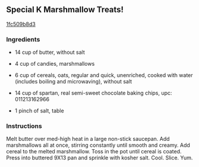 ## Special K Marshmallow Treats!

[1fc509b8d3](http://www.food.com/recipe/special-k-marshmallow-treats-408131)

### Ingredients

 - 14 cup of butter, without salt

 - 4 cup of candies, marshmallows

 - 6 cup of cereals, oats, regular and quick, unenriched, cooked with water (includes boiling and microwaving), without salt

 - 14 cup of spartan, real semi-sweet chocolate baking chips, upc: 011213162966

 - 1 pinch of salt, table

### Instructions

Melt butter over med-high heat in a large non-stick saucepan. Add marshmallows all at once, stirring constantly until smooth and creamy. Add cereal to the melted marshmallow. Toss in the pot until cereal is coated. Press into buttered 9X13 pan and sprinkle with kosher salt. Cool. Slice. Yum.